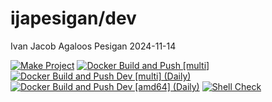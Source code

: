 ijapesigan/dev
================
Ivan Jacob Agaloos Pesigan
2024-11-14

<!-- README.md is generated from .setup/readme/README.Rmd. Please edit that file -->

<!-- badges: start -->

[![Make
Project](https://github.com/ijapesigan/docker-dev/actions/workflows/make.yml/badge.svg)](https://github.com/ijapesigan/docker-dev/actions/workflows/make.yml)
[![Docker Build and Push
\[multi\]](https://github.com/ijapesigan/docker-dev/actions/workflows/docker-build-push-multi.yml/badge.svg)](https://github.com/ijapesigan/docker-dev/actions/workflows/docker-build-push-multi.yml)
[![Docker Build and Push Dev \[multi\]
(Daily)](https://github.com/ijapesigan/docker-dev/actions/workflows/docker-build-push-daily-multi-dev.yml/badge.svg)](https://github.com/ijapesigan/docker-dev/actions/workflows/docker-build-push-daily-multi-dev.yml)
[![Docker Build and Push Dev \[amd64\]
(Daily)](https://github.com/ijapesigan/docker-dev/actions/workflows/docker-build-push-daily-amd64-dev.yml/badge.svg)](https://github.com/ijapesigan/docker-dev/actions/workflows/docker-build-push-daily-amd64-dev.yml)
[![Shell
Check](https://github.com/ijapesigan/docker-dev/actions/workflows/shellcheck.yml/badge.svg)](https://github.com/ijapesigan/docker-dev/actions/workflows/shellcheck.yml)
<!-- badges: end -->
